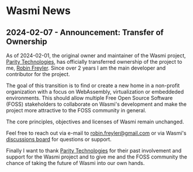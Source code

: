 # Wasmi News

## 2024-02-07  -  Announcement: Transfer of Ownership

As of 2024-02-01, the original owner and maintainer of the Wasmi project, [Parity Technologies], has officially transferred ownership of the project to me, [Robin Freyler]. Since over 2 years I am the main developer and contributor for the project.

The goal of this transition is to find or create a new home in a non-profit organization with a focus on WebAssembly, virtualization or embeddeded environments. This should allow multiple Free Open Source Software (FOSS) stakeholders to collaborate on Wasmi's development and make the project more attractive to the FOSS community in general.

The core principles, objectives and licenses of Wasmi remain unchanged.

Feel free to reach out via e-mail to robin.freyler@gmail.com or via Wasmi's [discussions board] for questions or support.

Finally I want to thank [Parity Technologies] for their past involvement and support for the Wasmi project and to give me and the FOSS community the chance of taking the future of Wasmi into our own hands.

[Robin Freyler]: https://github.com/Robbepop
[Parity Technologies]: https://github.com/paritytech/
[discussions board]: https://github.com/wasmi-labs/wasmi/discussions
